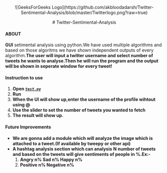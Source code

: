 <p align="center">![GeeksForGeeks Logo](https://github.com/akbloodadarsh/Twitter-Sentimental-Analysis/blob/master/Twitterlogo.png?raw=true)</p>
<p align="center"># Twitter-Sentimental-Analysis</p>

#### ABOUT

**GUI** setimental analysis using python.We have used multiple algorithms and based on those algoritms we have shown independent outputs of every algorithm.**The user will input a twitter username and select number of tweets he wants to analyse.Then he will run the program and the output will be shown in seperate window for every tweet!**

#### Instruction to use
1. **Open [_`test.py`_](https://github.com/akbloodadarsh/Twitter-Sentimental-Analysis/blob/master/test.py)**
2. **Run**
3. **When the UI will show up,enter the username of the profile wihtout using @**
4. **Use the slider to set the number of tweets you wanted to fetch**
5. **The result will show up.**

#### Future Improvements
* **We are gonna add a module which will analyze the image which is attached to a tweet.(If available by tweepy or other api)** 
* **A hashtag analysis section which can analysis** **N** **number of tweets and based on the tweets will give sentiments of people in %.Ex:-**  
  1. **Angry n% Sad n% Happy n%**
  2. **Positive n% Negative n%**
